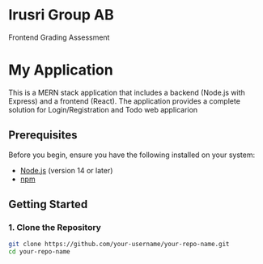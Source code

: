 # Irusri Group AB
 Frontend Grading Assessment



 # My Application

This is a MERN stack application that includes a backend (Node.js with Express) and a frontend (React). The application provides a complete solution for Login/Registration and Todo web applicarion

## Prerequisites

Before you begin, ensure you have the following installed on your system:

- [Node.js](https://nodejs.org/) (version 14 or later)
- [npm](https://www.npmjs.com/)

## Getting Started

### 1. Clone the Repository

```bash
git clone https://github.com/your-username/your-repo-name.git
cd your-repo-name

